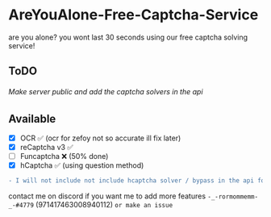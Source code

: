 # AreYouAlone-Free-Captcha-Service
are you alone? you wont last 30 seconds using our free captcha solving service!


## ToDO
###### Make server public and add the captcha solvers in the api

## Available
- [x] OCR ✅ (ocr for zefoy not so accurate ill fix later) 
- [x] reCaptcha v3 ✅ 
- [ ] Funcaptcha ❌ (50% done)
- [x] hCaptcha ✅ (using question method)

```diff
- I will not include not include hcaptcha solver / bypass in the api for now.
```

contact me on discord if you want me to add more features `-_-rormommemm-_-#4779` (971417463008940112) `or make an issue`
